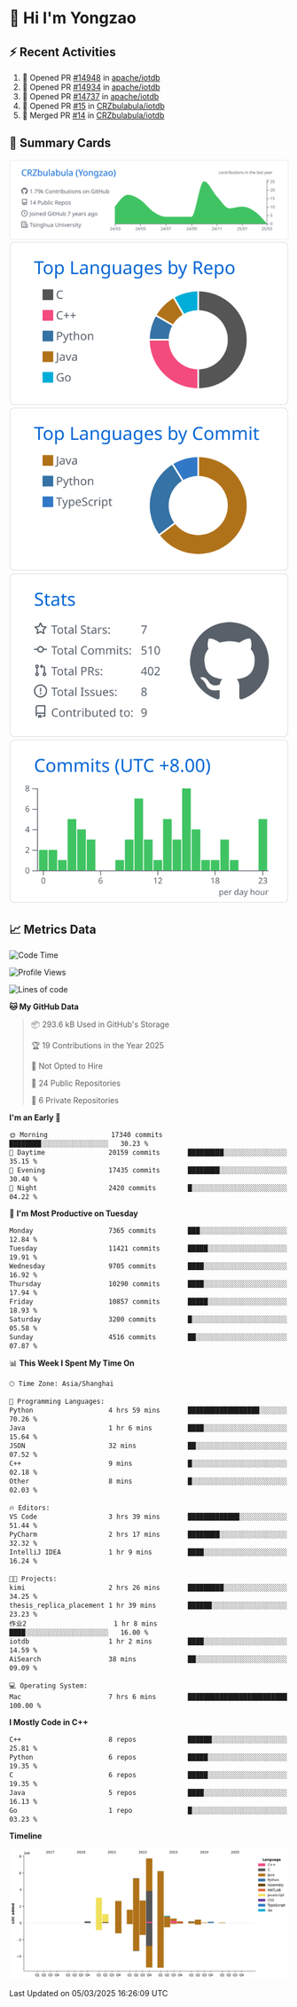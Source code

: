 # 👋 Hi I'm Yongzao

## ⚡ Recent Activities
<!--START_SECTION:activity-->
1. 💪 Opened PR [#14948](https://github.com/apache/iotdb/pull/14948) in [apache/iotdb](https://github.com/apache/iotdb)
2. 💪 Opened PR [#14934](https://github.com/apache/iotdb/pull/14934) in [apache/iotdb](https://github.com/apache/iotdb)
3. 💪 Opened PR [#14737](https://github.com/apache/iotdb/pull/14737) in [apache/iotdb](https://github.com/apache/iotdb)
4. 💪 Opened PR [#15](https://github.com/CRZbulabula/iotdb/pull/15) in [CRZbulabula/iotdb](https://github.com/CRZbulabula/iotdb)
5. 🎉 Merged PR [#14](https://github.com/CRZbulabula/iotdb/pull/14) in [CRZbulabula/iotdb](https://github.com/CRZbulabula/iotdb)
<!--END_SECTION:activity-->

## 🎑 Summary Cards

[![](https://raw.githubusercontent.com/CRZbulabula/CRZbulabula/main/profile-summary-card-output/github/0-profile-details.svg)](https://github.com/vn7n24fzkq/github-profile-summary-cards)
[![](https://raw.githubusercontent.com/CRZbulabula/CRZbulabula/main/profile-summary-card-output/github/1-repos-per-language.svg)](https://github.com/vn7n24fzkq/github-profile-summary-cards) [![](https://raw.githubusercontent.com/CRZbulabula/CRZbulabula/main/profile-summary-card-output/github/2-most-commit-language.svg)](https://github.com/vn7n24fzkq/github-profile-summary-cards)
[![](https://raw.githubusercontent.com/CRZbulabula/CRZbulabula/main/profile-summary-card-output/github/3-stats.svg)](https://github.com/vn7n24fzkq/github-profile-summary-cards) [![](https://raw.githubusercontent.com/CRZbulabula/CRZbulabula/main/profile-summary-card-output/github/4-productive-time.svg)](https://github.com/vn7n24fzkq/github-profile-summary-cards)

## 📈 Metrics Data

<!--START_SECTION:waka-->
![Code Time](http://img.shields.io/badge/Code%20Time-828%20hrs%208%20mins-blue)

![Profile Views](http://img.shields.io/badge/Profile%20Views-0-blue)

![Lines of code](https://img.shields.io/badge/From%20Hello%20World%20I%27ve%20Written-32.7%20million%20lines%20of%20code-blue)

**🐱 My GitHub Data** 

> 📦 293.6 kB Used in GitHub's Storage 
 > 
> 🏆 19 Contributions in the Year 2025
 > 
> 🚫 Not Opted to Hire
 > 
> 📜 24 Public Repositories 
 > 
> 🔑 6 Private Repositories 
 > 
**I'm an Early 🐤** 

```text
🌞 Morning                17340 commits       ████████░░░░░░░░░░░░░░░░░   30.23 % 
🌆 Daytime                20159 commits       █████████░░░░░░░░░░░░░░░░   35.15 % 
🌃 Evening                17435 commits       ████████░░░░░░░░░░░░░░░░░   30.40 % 
🌙 Night                  2420 commits        █░░░░░░░░░░░░░░░░░░░░░░░░   04.22 % 
```
📅 **I'm Most Productive on Tuesday** 

```text
Monday                   7365 commits        ███░░░░░░░░░░░░░░░░░░░░░░   12.84 % 
Tuesday                  11421 commits       █████░░░░░░░░░░░░░░░░░░░░   19.91 % 
Wednesday                9705 commits        ████░░░░░░░░░░░░░░░░░░░░░   16.92 % 
Thursday                 10290 commits       ████░░░░░░░░░░░░░░░░░░░░░   17.94 % 
Friday                   10857 commits       █████░░░░░░░░░░░░░░░░░░░░   18.93 % 
Saturday                 3200 commits        █░░░░░░░░░░░░░░░░░░░░░░░░   05.58 % 
Sunday                   4516 commits        ██░░░░░░░░░░░░░░░░░░░░░░░   07.87 % 
```


📊 **This Week I Spent My Time On** 

```text
🕑︎ Time Zone: Asia/Shanghai

💬 Programming Languages: 
Python                   4 hrs 59 mins       ██████████████████░░░░░░░   70.26 % 
Java                     1 hr 6 mins         ████░░░░░░░░░░░░░░░░░░░░░   15.64 % 
JSON                     32 mins             ██░░░░░░░░░░░░░░░░░░░░░░░   07.52 % 
C++                      9 mins              █░░░░░░░░░░░░░░░░░░░░░░░░   02.18 % 
Other                    8 mins              █░░░░░░░░░░░░░░░░░░░░░░░░   02.03 % 

🔥 Editors: 
VS Code                  3 hrs 39 mins       █████████████░░░░░░░░░░░░   51.44 % 
PyCharm                  2 hrs 17 mins       ████████░░░░░░░░░░░░░░░░░   32.32 % 
IntelliJ IDEA            1 hr 9 mins         ████░░░░░░░░░░░░░░░░░░░░░   16.24 % 

🐱‍💻 Projects: 
kimi                     2 hrs 26 mins       █████████░░░░░░░░░░░░░░░░   34.25 % 
thesis_replica_placement 1 hr 39 mins        ██████░░░░░░░░░░░░░░░░░░░   23.23 % 
作业2                      1 hr 8 mins         ████░░░░░░░░░░░░░░░░░░░░░   16.00 % 
iotdb                    1 hr 2 mins         ████░░░░░░░░░░░░░░░░░░░░░   14.59 % 
AiSearch                 38 mins             ██░░░░░░░░░░░░░░░░░░░░░░░   09.09 % 

💻 Operating System: 
Mac                      7 hrs 6 mins        █████████████████████████   100.00 % 
```

**I Mostly Code in C++** 

```text
C++                      8 repos             ██████░░░░░░░░░░░░░░░░░░░   25.81 % 
Python                   6 repos             █████░░░░░░░░░░░░░░░░░░░░   19.35 % 
C                        6 repos             █████░░░░░░░░░░░░░░░░░░░░   19.35 % 
Java                     5 repos             ████░░░░░░░░░░░░░░░░░░░░░   16.13 % 
Go                       1 repo              █░░░░░░░░░░░░░░░░░░░░░░░░   03.23 % 
```



**Timeline**

![Lines of Code chart](https://raw.githubusercontent.com/CRZbulabula/CRZbulabula/main/assets/bar_graph.png)


 Last Updated on 05/03/2025 16:26:09 UTC
<!--END_SECTION:waka-->

